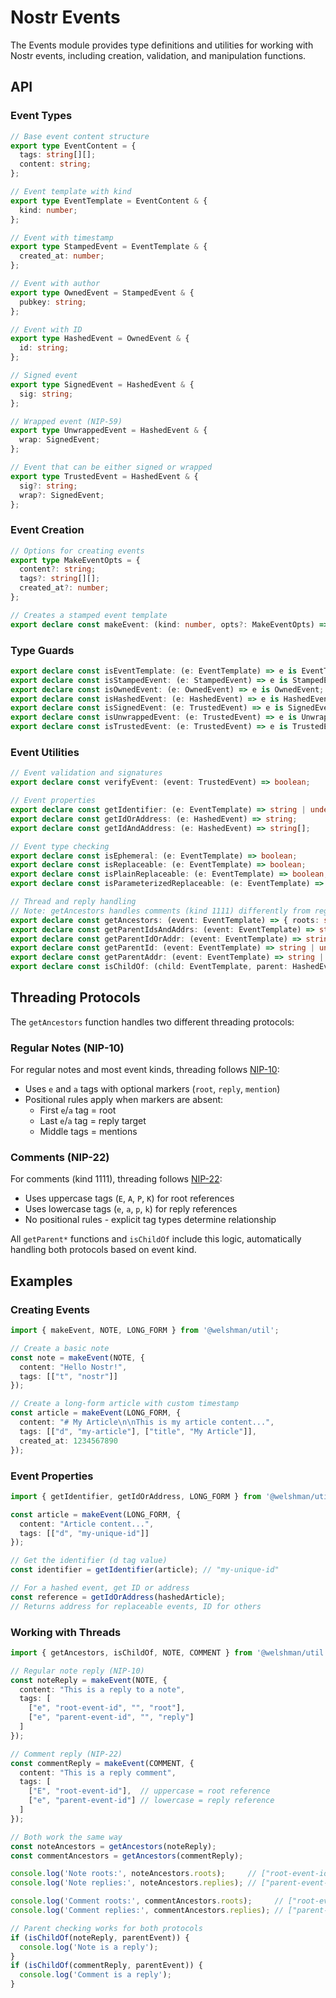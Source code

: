# Nostr Events

The Events module provides type definitions and utilities for working with Nostr events, including creation, validation, and manipulation functions.

## API

### Event Types

```typescript
// Base event content structure
export type EventContent = {
  tags: string[][];
  content: string;
};

// Event template with kind
export type EventTemplate = EventContent & {
  kind: number;
};

// Event with timestamp
export type StampedEvent = EventTemplate & {
  created_at: number;
};

// Event with author
export type OwnedEvent = StampedEvent & {
  pubkey: string;
};

// Event with ID
export type HashedEvent = OwnedEvent & {
  id: string;
};

// Signed event
export type SignedEvent = HashedEvent & {
  sig: string;
};

// Wrapped event (NIP-59)
export type UnwrappedEvent = HashedEvent & {
  wrap: SignedEvent;
};

// Event that can be either signed or wrapped
export type TrustedEvent = HashedEvent & {
  sig?: string;
  wrap?: SignedEvent;
};
```

### Event Creation

```typescript
// Options for creating events
export type MakeEventOpts = {
  content?: string;
  tags?: string[][];
  created_at?: number;
};

// Creates a stamped event template
export declare const makeEvent: (kind: number, opts?: MakeEventOpts) => StampedEvent;
```

### Type Guards

```typescript
export declare const isEventTemplate: (e: EventTemplate) => e is EventTemplate;
export declare const isStampedEvent: (e: StampedEvent) => e is StampedEvent;
export declare const isOwnedEvent: (e: OwnedEvent) => e is OwnedEvent;
export declare const isHashedEvent: (e: HashedEvent) => e is HashedEvent;
export declare const isSignedEvent: (e: TrustedEvent) => e is SignedEvent;
export declare const isUnwrappedEvent: (e: TrustedEvent) => e is UnwrappedEvent;
export declare const isTrustedEvent: (e: TrustedEvent) => e is TrustedEvent;
```

### Event Utilities

```typescript
// Event validation and signatures
export declare const verifyEvent: (event: TrustedEvent) => boolean;

// Event properties
export declare const getIdentifier: (e: EventTemplate) => string | undefined;
export declare const getIdOrAddress: (e: HashedEvent) => string;
export declare const getIdAndAddress: (e: HashedEvent) => string[];

// Event type checking
export declare const isEphemeral: (e: EventTemplate) => boolean;
export declare const isReplaceable: (e: EventTemplate) => boolean;
export declare const isPlainReplaceable: (e: EventTemplate) => boolean;
export declare const isParameterizedReplaceable: (e: EventTemplate) => boolean;

// Thread and reply handling
// Note: getAncestors handles comments (kind 1111) differently from regular notes
export declare const getAncestors: (event: EventTemplate) => { roots: string[]; replies: string[] };
export declare const getParentIdsAndAddrs: (event: EventTemplate) => string[];
export declare const getParentIdOrAddr: (event: EventTemplate) => string | undefined;
export declare const getParentId: (event: EventTemplate) => string | undefined;
export declare const getParentAddr: (event: EventTemplate) => string | undefined;
export declare const isChildOf: (child: EventTemplate, parent: HashedEvent) => boolean;
```

## Threading Protocols

The `getAncestors` function handles two different threading protocols:

### Regular Notes (NIP-10)
For regular notes and most event kinds, threading follows [NIP-10](https://github.com/nostr-protocol/nips/blob/master/10.md):
- Uses `e` and `a` tags with optional markers (`root`, `reply`, `mention`)
- Positional rules apply when markers are absent:
  - First `e`/`a` tag = root
  - Last `e`/`a` tag = reply target
  - Middle tags = mentions

### Comments (NIP-22)
For comments (kind 1111), threading follows [NIP-22](https://github.com/nostr-protocol/nips/blob/master/22.md):
- Uses uppercase tags (`E`, `A`, `P`, `K`) for root references
- Uses lowercase tags (`e`, `a`, `p`, `k`) for reply references
- No positional rules - explicit tag types determine relationship

All `getParent*` functions and `isChildOf` include this logic, automatically handling both protocols based on event kind.

## Examples

### Creating Events

```typescript
import { makeEvent, NOTE, LONG_FORM } from '@welshman/util';

// Create a basic note
const note = makeEvent(NOTE, {
  content: "Hello Nostr!",
  tags: [["t", "nostr"]]
});

// Create a long-form article with custom timestamp
const article = makeEvent(LONG_FORM, {
  content: "# My Article\n\nThis is my article content...",
  tags: [["d", "my-article"], ["title", "My Article"]],
  created_at: 1234567890
});
```

### Event Properties

```typescript
import { getIdentifier, getIdOrAddress, LONG_FORM } from '@welshman/util';

const article = makeEvent(LONG_FORM, {
  content: "Article content...",
  tags: [["d", "my-unique-id"]]
});

// Get the identifier (d tag value)
const identifier = getIdentifier(article); // "my-unique-id"

// For a hashed event, get ID or address
const reference = getIdOrAddress(hashedArticle);
// Returns address for replaceable events, ID for others
```

### Working with Threads

```typescript
import { getAncestors, isChildOf, NOTE, COMMENT } from '@welshman/util';

// Regular note reply (NIP-10)
const noteReply = makeEvent(NOTE, {
  content: "This is a reply to a note",
  tags: [
    ["e", "root-event-id", "", "root"],
    ["e", "parent-event-id", "", "reply"]
  ]
});

// Comment reply (NIP-22)
const commentReply = makeEvent(COMMENT, {
  content: "This is a reply comment",
  tags: [
    ["E", "root-event-id"],  // uppercase = root reference
    ["e", "parent-event-id"] // lowercase = reply reference
  ]
});

// Both work the same way
const noteAncestors = getAncestors(noteReply);
const commentAncestors = getAncestors(commentReply);

console.log('Note roots:', noteAncestors.roots);     // ["root-event-id"]
console.log('Note replies:', noteAncestors.replies); // ["parent-event-id"]

console.log('Comment roots:', commentAncestors.roots);     // ["root-event-id"] 
console.log('Comment replies:', commentAncestors.replies); // ["parent-event-id"]

// Parent checking works for both protocols
if (isChildOf(noteReply, parentEvent)) {
  console.log('Note is a reply');
}
if (isChildOf(commentReply, parentEvent)) {
  console.log('Comment is a reply');
}
```
